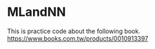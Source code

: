 # MLandNN
This is practice code about the following book.  
https://www.books.com.tw/products/0010913397
